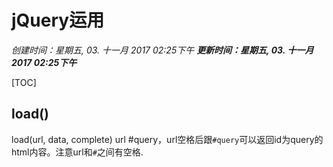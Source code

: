# jQuery运用
*创建时间：星期五, 03. 十一月 2017 02:25下午*
***更新时间：星期五, 03. 十一月 2017 02:25下午***

[TOC]

## load()
load(url, data, complete)
url #query，url空格后跟`#query`可以返回id为query的html内容。注意url和`#`之间有空格.